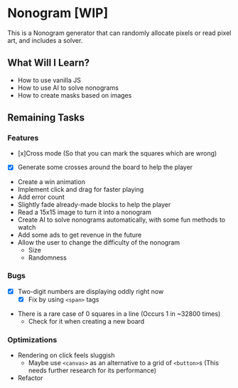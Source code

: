 # Nonogram [WIP]

This is a Nonogram generator that can randomly allocate pixels or read pixel art, and includes a solver.

## What Will I Learn?

- How to use vanilla JS
- How to use AI to solve nonograms
- How to create masks based on images

## Remaining Tasks

### Features

- [x]Cross mode (So that you can mark the squares which are wrong)
- [x] Generate some crosses around the board to help the player
- Create a win animation
- Implement click and drag for faster playing
- Add error count
- Slightly fade already-made blocks to help the player
- Read a 15x15 image to turn it into a nonogram
- Create AI to solve nonograms automatically, with some fun methods to watch
- Add some ads to get revenue in the future
- Allow the user to change the difficulty of the nonogram
  - Size
  - Randomness

### Bugs

- [x] Two-digit numbers are displaying oddly right now
  - [x] Fix by using `<span>` tags
- There is a rare case of 0 squares in a line (Occurs 1 in ~32800 times)
  - Check for it when creating a new board

### Optimizations

- Rendering on click feels sluggish
  - Maybe use `<canvas>` as an alternative to a grid of `<button>`s (This needs further research for its performance)
- Refactor
